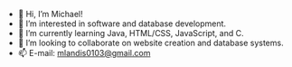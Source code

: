 - 👋 Hi, I’m Michael!
- 👀 I’m interested in software and database development.
- 🌱 I’m currently learning Java, HTML/CSS, JavaScript, and C.
- 💞️ I’m looking to collaborate on website creation and database systems.
- 📫 E-mail: mlandis0103@gmail.com

<!---
mnmland12/mnmland12 is a ✨ special ✨ repository because its `README.md` (this file) appears on your GitHub profile.
You can click the Preview link to take a look at your changes.
--->
